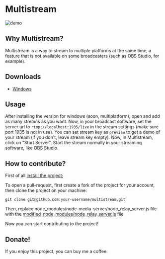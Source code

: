 ﻿# Multistream 

![demo](https://i.imgur.com/KmE6eqp.gif)

## Why Multistream?
Multistream is a way to stream to multiple platforms at the same time, a feature that is not available on some broadcasters (such as OBS Studio, for example).

## Downloads 

 - [Windows](https://github.com/joaojlf4/multistream/releases)

## Usage
After installing the version for windows (soon, multiplatform), open and add as many streams as you want. Now, in your broadcast software, set the server url to `rtmp://localhost:1935/live` in the stream settings (make sure port 1935 is not in use). You can set stream key as `preview` to get a demo of your stream (if you don't, leave stream key empty). Now, in Multistream, click on "Start Server". Start the stream normally in your streaming software, like OBS Studio.

## How to contribute?

First of all [install the project](https://github.com/joaojlf4/multistream#downloads);

To open a pull-request, first create a fork of the project for your account, then clone the project on your machine:

`git clone git@github.com:your-username/multistream.git`

Then, replace node_modules/node-media-server/node_relay_server.js file with the [modified_node_modules/node_relay_server.js](https://github.com/joaojlf4/multistream/blob/master/modified_node_modules/node_relay_server.js) file

Now you can start contributing to the project!

## Donate!
If you enjoy this project, you can buy me a coffee: [](https://www.buymeacoffee.com/joaojlf4)
